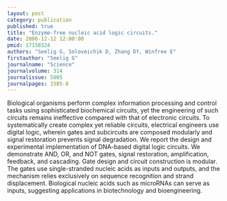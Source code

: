 ```yaml
---
layout: post
category: publication
published: true
title: "Enzyme-free nucleic acid logic circuits."
date: 2006-12-12 12:00:00
pmid: 17158324
authors: "Seelig G, Soloveichik D, Zhang DY, Winfree E"
firstauthor: "Seelig G"
journalname: "Science"
journalvolume: 314
journalissue: 5805
journalpages: 1585-8
---
```


Biological organisms perform complex information processing and control tasks using sophisticated biochemical circuits, yet the engineering of such circuits remains ineffective compared with that of electronic circuits. To systematically create complex yet reliable circuits, electrical engineers use digital logic, wherein gates and subcircuits are composed modularly and signal restoration prevents signal degradation. We report the design and experimental implementation of DNA-based digital logic circuits. We demonstrate AND, OR, and NOT gates, signal restoration, amplification, feedback, and cascading. Gate design and circuit construction is modular. The gates use single-stranded nucleic acids as inputs and outputs, and the mechanism relies exclusively on sequence recognition and strand displacement. Biological nucleic acids such as microRNAs can serve as inputs, suggesting applications in biotechnology and bioengineering.

